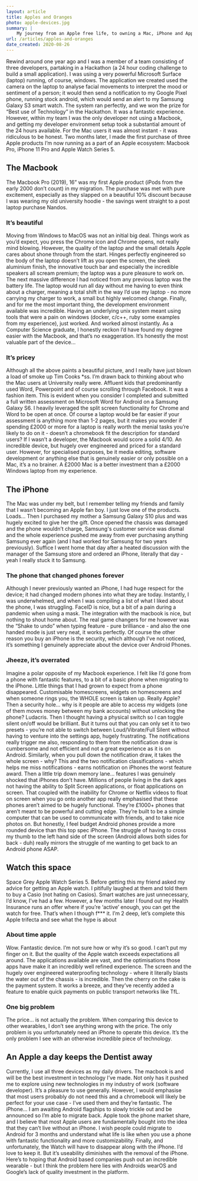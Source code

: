 ```yaml
---
layout: article
title: Apples and Oranges
photo: apple-devices.jpg
summary: |
    My journey from an Apple free life, to owning a Mac, iPhone and Apple Watch.
url: /articles/apples-and-oranges
date_created: 2020-08-26
---
```


Rewind around one year ago and I was a member of a team consisting of three developers, partaking in a Hackathon (a 24 hour coding challenge to build a small application). I was using a very powerful Microsoft Surface (laptop) running, of course, windows. The application we created used the camera on the laptop to analyse facial movements to interpret the mood or sentiment of a person; it would then send a notification to my Google Pixel phone, running stock android, which would send an alert to my Samsung Galaxy S3 smart watch. The system ran perfectly, and we won the prize for “Best use of Technology” in the Hackathon. It was a fantastic experience. However, within my team I was the only developer not using a Macbook, and getting my developer environment setup took a substantial amount of the 24 hours available. For the Mac users it was almost instant - it was ridiculous to be honest. Two months later, I made the first purchase of three Apple products I’m now running as a part of an Apple ecosystem: Macbook Pro, iPhone 11 Pro and Apple Watch Series 5.

## The Macbook
The Macbook Pro (2019), 16” was my first Apple product (iPods from the early 2000 don’t count) in my migration. The purchase was met with pure excitement, especially as they slapped on a beautiful 10% discount because I was wearing my old university hoodie - the savings went straight to a post laptop purchase Nandos.
### It’s beautiful
Moving from Windows to MacOS was not an initial big deal. Things work as you’d expect, you press the Chrome icon and Chrome opens, not really mind blowing. However, the quality of the laptop and the small details Apple cares about shone through from the start. Hinges perfectly engineered so the body of the laptop doesn’t lift as you open the screen, the sleek aluminium finish, the innovative touch bar and especially the incredible speakers all scream premium; the laptop was a pure pleasure to work on. The next massive difference I had noticed from any previous laptop was the battery life. The laptop would run all day without me having to even think about a charger, meaning a total shift in the way I’d use my laptop - no more carrying my charger to work, a small but highly welcomed change. Finally, and for me the most important thing, the development environment available was incredible. Having an underlying unix system meant using tools that were a pain on windows (docker, c/c++, ruby some examples from my experience), just worked. And worked almost instantly. As a Computer Science graduate, I honestly reckon I’d have found my degree easier with the Macbook, and that’s no exaggeration. It’s honestly the most valuable part of the device…
### It’s pricey
Although all the above paints a beautiful picture, and I really have just blown a load of smoke up Tim Cooks *ss. I’m drawn back to thinking about who the Mac users at University really were. Affluent kids that predominantly used Word, Powerpoint and of course scrolling through Facebook. It was a fashion item. This is evident when you consider I completed and submitted a full written assessment on Microsoft Word for Android on a Samsung Galaxy S6. I heavily leveraged the split screen functionality for Chrome and Word to be open at once. Of course a laptop would be far easier if your assessment is anything more than 1-2 pages, but it makes you wonder if spending £2000 or more for a laptop is really worth the menial tasks you’re likely to do on it - doesn’t a chromebook fit the description for standard users? If I wasn’t a developer, the Macbook would score a solid 4/10. An incredible device, but hugely over engineered and priced for a standard user. However, for specialised purposes, be it media editing, software development or anything else that is genuinely easier or only possible on a Mac, it’s a no brainer. A £2000 Mac is a better investment than a £2000 Windows laptop from my experience.

## The iPhone
The Mac was under my belt, but I remember telling my friends and family that I wasn’t becoming an Apple fan boy. I just love one of the products. Loads… Then I purchased my mother a Samsung Galaxy S10 plus and was hugely excited to give her the gift. Once opened the chassis was damaged and the phone wouldn’t charge, Samsung's customer service was dismal and the whole experience pushed me away from ever purchasing anything Samsung ever again (and I had worked for Samsung for two years previously). Suffice I went home that day after a heated discussion with the manager of the Samsung store and ordered an iPhone, literally that day - yeah I really stuck it to Samsung.
### The phone that changed phones forever
Although I never previously wanted an iPhone, I had huge respect for the device; it had changed modern phones into what they are today. 
Instantly, I was underwhelmed, and when I was compiling a list of what I liked about the phone, I was struggling. FaceID is nice, but a bit of a pain during a pandemic when using a mask. The integration with the macbook is nice, but nothing to shout home about. The real game changers for me however was the “Shake to undo” when typing feature - pure brilliance - and also the one handed mode is just very neat, it works perfectly. Of course the other reason you buy an iPhone is the security, which although I’ve not noticed, it’s something I genuinely appreciate about the device over Android Phones.
### Jheeze, it’s overrated
Imagine a polar opposite of my Macbook experience. I felt like I’d gone from a phone with fantastic features, to a bit of a basic phone when migrating to the iPhone. Little things that I had grown to expect from a phone disappeared. Customisable homescreens, widgets on homescreens and when someone rings you, the WHOLE screen is taken up. Really Apple? Then a security hole… why is it people are able to access my widgets (one of them moves money between my bank accounts) without unlocking the phone? Ludacris. Then I thought having a physical switch so I can toggle silent on/off would be brilliant. But it turns out that you can only set it to two presets - you’re not able to switch between Loud/Vibrate/Full Silent without having to venture into the settings app, hugely frustrating. The notifications really trigger me also, responding to them from the notification draw is cumbersome and not efficient and not a great experience as it is on Android. Similarly, when you pull down the notification draw, it takes the whole screen - why? This and the two notification classifications - which helps me miss notifications - earns notification on iPhones the worst feature award. Then a little trip down memory lane… features I was genuinely shocked that iPhones don’t have. Millions of people living in the dark ages not having the ability to Split Screen applications, or float applications on screen. That coupled with the inability for Chrome or Netflix videos to float on screen when you go onto another app really emphasised that these phones aren’t aimed to be hugely functional. They’re £1000+ phones that aren’t meant to be powerful and cutting edge. They’re built to be a simple computer that can be used to communicate with friends, and to take nice photos on. But honestly, I feel budget Android phones provide a more rounded device than this top spec iPhone. The struggle of having to cross my thumb to the left hand side of the screen (Android allows both sides for back - duh) really mirrors the struggle of me wanting to get back to an Android phone ASAP.

## Watch this space
Space Grey Apple Watch Series 5. Before getting this my friend asked my advice for getting an Apple watch. I pitifully laughed at them and told them to buy a Casio (not hating on Casios). Smart watches are just unnecessary, I’d know, I’ve had a few. However, a few months later I found out my Health Insurance runs an offer where if you’re ‘active’ enough, you can get the watch for free. That’s when I though f*** it. I’m 2 deep, let’s complete this Apple trifecta and see what the hype is about
### About time apple
Wow. Fantastic device. I’m not sure how or why it’s so good. I can’t put my finger on it. But the quality of the Apple watch exceeds expectations all around. The applications available are vast, and the optimisations those apps have make it an incredibly well refined experience. The screen and the hugely over engineered waterproofing technology - where it literally blasts the water out of the chassis - is incredible. Then the cherry on the cake is the payment system. It works a breeze, and they’ve recently added a feature to enable quick payments on public transport networks like TfL.
### One big problem
The price… is not actually the problem. When comparing this device to other wearables, I don’t see anything wrong with the price. The only problem is you unfortunately need an iPhone to operate this device. It’s the only problem I see with an otherwise incredible piece of technology.


## An Apple a day keeps the Dentist away
Currently, I use all three devices as my daily drivers. The macbook is and will be the best investment in technology I’ve made. Not only has it pushed me to explore using new technologies in my industry of work (software developer). It’s a pleasure to use generally. However, I would emphasise that most users probably do not need this and a chromebook will likely be perfect for your use case - I’ve used them and they’re fantastic.
The iPhone... I am awaiting Android flagships to slowly trickle out and be announced so I’m able to migrate back. Apple took the phone market share, and I believe that most Apple users are fundamentally bought into the idea that they can’t live without an iPhone. I wish people could migrate to Android for 3 months and understand what life is like when you use a phone with fantastic functionality and more customizability.
Finally, and unfortunately, the Watch will have to disappear along with the iPhone. I’d love to keep it. But it’s useability diminishes with the removal of the iPhone. Here’s to hoping that Android based companies push out an incredible wearable - but I think the problem here lies with Androids wearOS and Google’s lack of quality investment in the platform.
